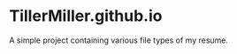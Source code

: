 TillerMiller.github.io
======================
A simple project containing various file types of my resume.
